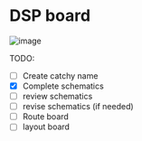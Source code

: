 # DSP board

![image](https://github.com/user-attachments/assets/918ed3b6-5bdb-48de-a204-8096443b9214)

TODO:
- [ ] Create catchy name
- [x] Complete schematics
- [ ] review schematics
- [ ] revise schematics (if needed)
- [ ] Route board
- [ ] layout board
